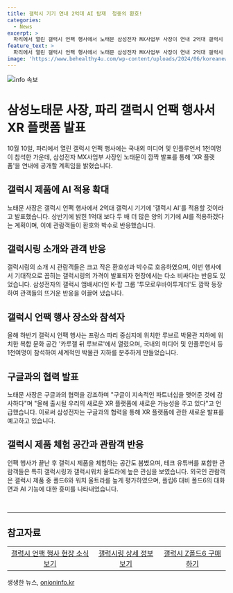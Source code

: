 ```yaml
---
title: 갤럭시 기기 연내 2억대 AI 탑재  청중의 환호!
categories:
  - News
excerpt: >
  파리에서 열린 갤럭시 언팩 행사에서 노태문 삼성전자 MX사업부 사장이 연내 2억대 갤럭시 기기에 갤럭시 AI를 적용할 계획을 발표했다. 행사에는 1천여명의 미디어 및 인플루언서가 참석했고, 관람객들은 신제품 발표에 환호를 보였다. 갤럭시링 및 브랜드 음원과 관련한 소식도 전해졌으며, 노 사장은 구글과의 파트너십을 강조하며 새로운 XR 플랫폼에 대한 발표를 예고했다. 새로운 제품에 대한 관심이 높아지고, 행사 이후에도 제품 체험 공간은 붐볐다.
feature_text: >
  파리에서 열린 갤럭시 언팩 행사에서 노태문 삼성전자 MX사업부 사장이 연내 2억대 갤럭시 기기에 갤럭시 AI를 적용할 계획을 발표했다. 행사에는 1천여명의 미디어 및 인플루언서가 참석했고, 관람객들은 신제품 발표에 환호를 보였다. 갤럭시링 및 브랜드 음원과 관련한 소식도 전해졌으며, 노 사장은 구글과의 파트너십을 강조하며 새로운 XR 플랫폼에 대한 발표를 예고했다. 새로운 제품에 대한 관심이 높아지고, 행사 이후에도 제품 체험 공간은 붐볐다.
image: 'https://www.behealthy4u.com/wp-content/uploads/2024/06/koreanews.jpg'
---
```


<p><img src="https://www.behealthy4u.com/wp-content/uploads/2024/06/koreanews.jpg" alt="info 속보" /></p>

<h1>삼성노태문 사장, 파리 갤럭시 언팩 행사서 XR 플랫폼 발표</h1>

<p data-ke-size="size16">10월 10일, 파리에서 열린 갤럭시 언팩 행사에는 국내외 미디어 및 인플루언서 1천여명이 참석한 가운데, 삼성전자 MX사업부 사장인 노태문이 깜짝 발표를 통해 'XR 플랫폼'을 연내에 공개할 계획임을 밝혔습니다.</p>

<h2 data-ke-size="size26">갤럭시 제품에 AI 적용 확대</h2>

<p data-ke-size="size16">노태문 사장은 갤럭시 언팩 행사에서 2억대 갤럭시 기기에 '갤럭시 AI'를 적용할 것이라고 발표했습니다. 상반기에 밝힌 1억대 보다 두 배 더 많은 양의 기기에 AI를 적용하겠다는 계획이며, 이에 관람객들이 환호와 박수로 반응했습니다.</p>

<h2 data-ke-size="size26">갤럭시링 소개와 관객 반응</h2>

<p data-ke-size="size16">갤럭시링의 소개 시 관람객들은 크고 작은 환호성과 박수로 호응하였으며, 이번 행사에서 기대작으로 꼽히는 갤럭시링의 가격이 발표되자 현장에서는 다소 비싸다는 반응도 있었습니다. 삼성전자의 갤럭시 앰배서더인 K-팝 그룹 '투모로우바이투게더'도 깜짝 등장하여 관객들의 뜨거운 반응을 이끌어 냈습니다.</p>

<h2 data-ke-size="size26">갤럭시 언팩 행사 장소와 참석자</h2>

<p data-ke-size="size16">올해 하반기 갤럭시 언팩 행사는 프랑스 파리 중심지에 위치한 루브르 박물관 지하에 위치한 복합 문화 공간 '카루젤 뒤 루브르'에서 열렸으며, 국내외 미디어 및 인플루언서 등 1천여명이 참석하여 세계적인 박물관 지하를 분주하게 만들었습니다.</p>

<h2 data-ke-size="size26">구글과의 협력 발표</h2>

<p data-ke-size="size16">노태문 사장은 구글과의 협력을 강조하며 "구글이 지속적인 파트너십을 맺어준 것에 감사하다"며 "올해 출시될 우리의 새로운 XR 플랫폼에 새로운 가능성을 주고 있다"고 언급했습니다. 이로써 삼성전자는 구글과의 협력을 통해 XR 플랫폼에 관한 새로운 발표를 예고하고 있습니다.</p>

<h2 data-ke-size="size26">갤럭시 제품 체험 공간과 관람객 반응</h2>

<p data-ke-size="size16">언팩 행사가 끝난 후 갤럭시 제품을 체험하는 공간도 붐볐으며, 테크 유튜버를 포함한 관람객들은 특히 갤럭시링과 갤럭시워치 울트라에 높은 관심을 보였습니다. 외국인 관람객은 갤럭시 제품 중 폴드6와 워치 울트라를 높게 평가하였으며, 플립6 대비 폴드6의 대화면과 AI 기능에 대한 흥미를 나타내었습니다.</p>

<p data-ke-size="size16">&nbsp;</p>

<hr>

<h2 data-ke-size="size26">참고자료</h2>

<table>
<tbody>
<tr>
<td style="text-align: center; height: 17px;"><a href="링크">갤럭시 언팩 행사 현장 소식 보기</a></td>
<td style="text-align: center; height: 17px;"><a href="링크">갤럭시링 상세 정보 보기</a></td>
<td style="text-align: center; height: 17px;"><a href="링크">갤럭시 Z폴드6 구매하기</a></td>
</tr>
</tbody>
</table>
생생한 뉴스, <a href="https://onioninfo.kr" rel="dofollow">onioninfo.kr</a>


